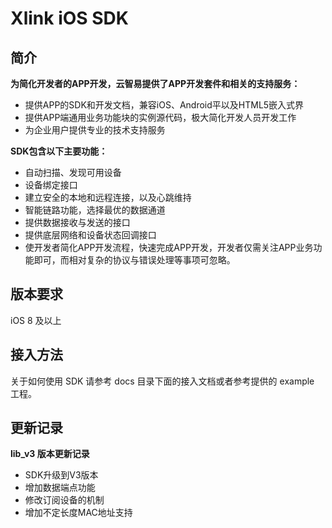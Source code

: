 #  Xlink iOS SDK

## 简介


**为简化开发者的APP开发，云智易提供了APP开发套件和相关的支持服务：**
- 提供APP的SDK和开发文档，兼容iOS、Android平以及HTML5嵌入式界
- 提供APP端通用业务功能块的实例源代码，极大简化开发人员开发工作
- 为企业用户提供专业的技术支持服务

**SDK包含以下主要功能：**
- 自动扫描、发现可用设备
- 设备绑定接口
- 建立安全的本地和远程连接，以及心跳维持
- 智能链路功能，选择最优的数据通道
- 提供数据接收与发送的接口
- 提供底层网络和设备状态回调接口
- 使开发者简化APP开发流程，快速完成APP开发，开发者仅需关注APP业务功能即可，而相对复杂的协议与错误处理等事项可忽略。


## 版本要求

iOS 8 及以上


## 接入方法
关于如何使用 SDK 请参考 docs 目录下面的接入文档或者参考提供的 example 工程。

## 更新记录


**lib_v3 版本更新记录** 
- SDK升级到V3版本
- 增加数据端点功能
- 修改订阅设备的机制
- 增加不定长度MAC地址支持
